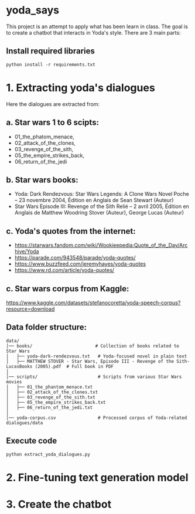 # yoda_says
This project is an attempt to apply what has been learn in class. The goal is to create a chatbot that interacts in Yoda's style.
There are 3 main parts:
## Install required libraries
```
python install -r requirements.txt
```
# 1. Extracting yoda's dialogues 
Here the dialogues are extracted from:
## a. Star wars 1 to 6 scipts:
- 01_the_phatom_menace, 
- 02_attack_of_the_clones, 
- 03_revenge_of_the_sith, 
- 05_the_empire_strikes_back, 
- 06_return_of_the_jedi
## b. Star wars books:
- Yoda: Dark Rendezvous: Star Wars Legends: A Clone Wars Novel Poche – 23 novembre 2004, Édition en Anglais  de Sean Stewart (Auteur)
- Star Wars Episode III: Revenge of the Sith Relié – 2 avril 2005, Édition en Anglais  de Matthew Woodring Stover (Auteur), George Lucas (Auteur)
## c. Yoda's quotes from the internet:
- https://starwars.fandom.com/wiki/Wookieepedia:Quote_of_the_Day/Archive/Yoda
- https://parade.com/943548/parade/yoda-quotes/
- https://www.buzzfeed.com/jeremyhayes/yoda-quotes
- https://www.rd.com/article/yoda-quotes/
## c. Star wars corpus from Kaggle: 
https://www.kaggle.com/datasets/stefanocoretta/yoda-speech-corpus?resource=download

## Data folder structure:
```
data/                
│── books/                        # Collection of books related to Star Wars
│   ├── yoda-dark-rendezvous.txt   # Yoda-focused novel in plain text
│   ├── MATTHEW STOVER - Star Wars, Episode III - Revenge of the Sith-LucasBooks (2005).pdf  # Full book in PDF
│
│── scripts/                       # Scripts from various Star Wars movies
│   ├── 01_the_phantom_menace.txt  
│   ├── 02_attack_of_the_clones.txt  
│   ├── 03_revenge_of_the_sith.txt  
│   ├── 05_the_empire_strikes_back.txt  
│   ├── 06_return_of_the_jedi.txt  
│
│── yoda-corpus.csv                # Processed corpus of Yoda-related dialogues/data
```

## Execute code
```
python extract_yoda_dialogues.py
```
# 2. Fine-tuning text generation model
# 3. Create the chatbot